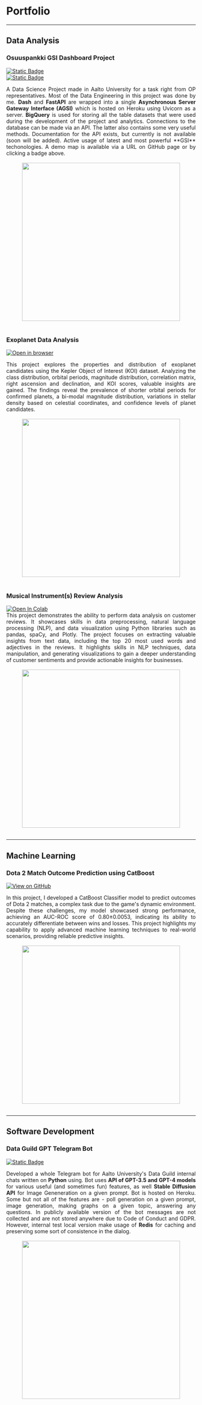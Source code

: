 # Portfolio
---

## Data Analysis

### Osuuspankki GSI Dashboard Project

[![Static Badge](https://img.shields.io/badge/Open_on_GitHub-teal?logo=github)](https://github.com/DegaZZZ/op_project_map) <br>
[![Static Badge](https://img.shields.io/badge/Open_Web_Demo-%233F4F75?logo=Plotly)](https://opmap-ff2c08ccb99b.herokuapp.com)


<div style="text-align: justify">
A Data Science Project made in Aalto University for a task right from OP representatives. Most of the Data Engineering in this project was done by me. <b>Dash</b> and <b>FastAPI</b> are wrapped into a single <b>Asynchronous Server Gateway Interface (AGSI)</b> which is hosted on Heroku using Uvicorn as a server. <b>BigQuery</b> is used for storing all the table datasets that were used during the development of the project and analytics. Connections to the database can be made via an API. The latter also contains some very useful methods. Documentation for the API exists, but currently is not available (soon will be added). Active usage of latest and most powerful **GSI** techonologies. A demo map is available via a URL on GitHub page or by clicking a badge above. 
</div>
<br>
<center><img src="https://i.imgur.com/JfEk1UU.png" width="420"/></center>
<br>

### Exoplanet Data Analysis

[![Open in browser](https://img.shields.io/badge/HTML-Open%20in%20browser-blue)](https://degazzz.github.io/projects/SpaceKeplerPortfolio.html)

<div style="text-align: justify">
This project explores the properties and distribution of exoplanet candidates using the Kepler Object of Interest (KOI) dataset. Analyzing the class distribution, orbital periods, magnitude distribution, correlation matrix, right ascension and declination, and KOI scores, valuable insights are gained. The findings reveal the prevalence of shorter orbital periods for confirmed planets, a bi-modal magnitude distribution, variations in stellar density based on celestial coordinates, and confidence levels of planet candidates.
</div>
<br>
<center><img src="https://i.imgur.com/gPt16B5.png" width="420"/></center>
<br>

### Musical Instrument(s) Review Analysis

<a target="_blank" href="https://colab.research.google.com/github/DegaZZZ/degazzz.github.io/blob/main/projects/AmazonMusicReviews.ipynb">
  <img src="https://colab.research.google.com/assets/colab-badge.svg" alt="Open In Colab"/>
</a>


<div style="text-align: justify">
This project demonstrates the ability to perform data analysis on customer reviews. It showcases skills in data preprocessing, natural language processing (NLP), and data visualization using Python libraries such as pandas, spaCy, and Plotly. The project focuses on extracting valuable insights from text data, including the top 20 most used words and adjectives in the reviews. It highlights skills in NLP techniques, data manipulation, and generating visualizations to gain a deeper understanding of customer sentiments and provide actionable insights for businesses.
</div>
<br>
<center><img src="https://i.imgur.com/rFIqG2O.png" width="420"/></center>
<br>

---
## Machine Learning

### Dota 2 Match Outcome Prediction using CatBoost

[![View on GitHub](https://img.shields.io/badge/HTML-Open%20in%20browser-blue)](https://degazzz.github.io/projects/Dota2CatBoost.html)

<div style="text-align: justify">
In this project, I developed a CatBoost Classifier model to predict outcomes of Dota 2 matches, a complex task due to the game's dynamic environment. Despite these challenges, my model showcased strong performance, achieving an AUC-ROC score of 0.80±0.0053, indicating its ability to accurately differentiate between wins and losses. This project highlights my capability to apply advanced machine learning techniques to real-world scenarios, providing reliable predictive insights.
</div>
<br>
<center><img src="https://i.imgur.com/uErCCR0.png" height="420"/></center>
<br>

---
## Software Development

### Data Guild GPT Telegram Bot

[![Static Badge](https://img.shields.io/badge/Open_in_Telegram-blue?logo=telegram)](https://t.me/dg_amabot)

<div style="text-align: justify">
Developed a whole Telegram bot for Aalto University's Data Guild internal chats written on <b>Python</b> using. Bot uses <b>API of GPT-3.5 and GPT-4 models</b> for various useful (and sometimes fun) features, as well <b>Stable Diffusion API</b> for Image Geneneration on a given prompt. Bot is hosted on Heroku. Some but not all of the features are - poll generation on a given prompt, image generation, making graphs on a given topic, answering any questions. In publicly available version of the bot messages are not collected and are not stored anywhere due to Code of Conduct and GDPR. However, internal test local version make usage of <b>Redis</b> for caching and preserving some sort of consistence in the dialog.
</div>
<br>
<center><img src="https://i.imgur.com/VrslndZ.png" width="420"/></center>


